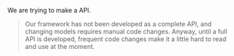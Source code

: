 We are trying to make a API.
> Our framework has not been developed as a complete API, and changing models requires manual code changes. Anyway, until a full API is developed, frequent code changes make it a little hard to read and use at the moment. 
